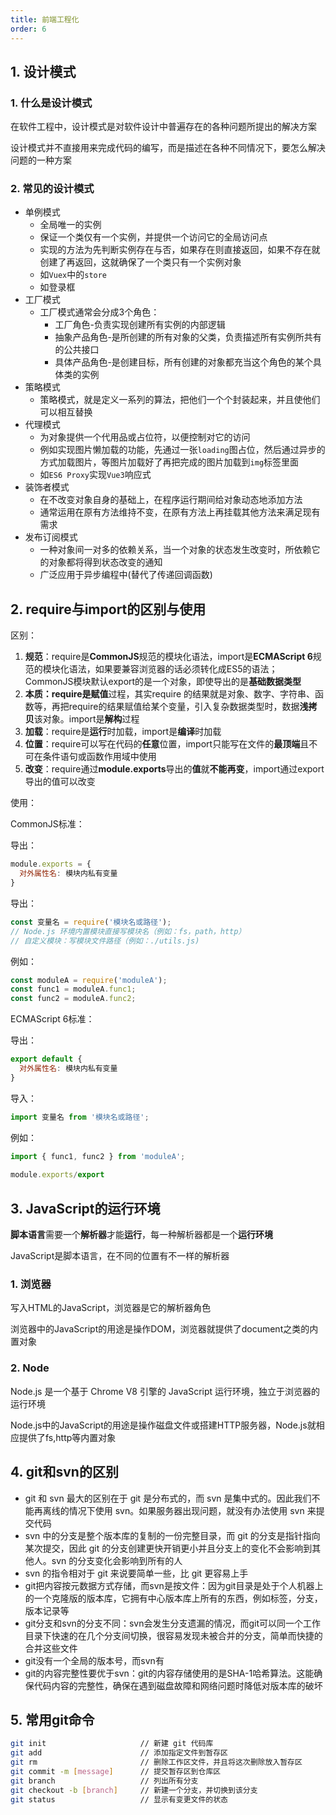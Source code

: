 ```yaml
---
title: 前端工程化
order: 6
---
```


## 1. 设计模式

### 1. 什么是设计模式

在软件工程中，设计模式是对软件设计中普遍存在的各种问题所提出的解决方案

设计模式并不直接用来完成代码的编写，而是描述在各种不同情况下，要怎么解决问题的一种方案

### 2. 常见的设计模式

+ 单例模式
  + 全局唯一的实例
  + 保证一个类仅有一个实例，并提供一个访问它的全局访问点
  + 实现的方法为先判断实例存在与否，如果存在则直接返回，如果不存在就创建了再返回，这就确保了一个类只有一个实例对象
  + 如`Vuex`中的`store`
  + 如登录框
+ 工厂模式
  + 工厂模式通常会分成3个角色：
    + 工厂角色-负责实现创建所有实例的内部逻辑
    + 抽象产品角色-是所创建的所有对象的父类，负责描述所有实例所共有的公共接口
    + 具体产品角色-是创建目标，所有创建的对象都充当这个角色的某个具体类的实例
+ 策略模式
  + 策略模式，就是定义一系列的算法，把他们一个个封装起来，并且使他们可以相互替换
+ 代理模式
  + 为对象提供一个代用品或占位符，以便控制对它的访问
  + 例如实现图片懒加载的功能，先通过一张`loading`图占位，然后通过异步的方式加载图片，等图片加载好了再把完成的图片加载到`img`标签里面
  + 如`ES6 Proxy`实现`Vue3`响应式
+ 装饰者模式
  + 在不改变对象自身的基础上，在程序运行期间给对象动态地添加方法
  + 通常运用在原有方法维持不变，在原有方法上再挂载其他方法来满足现有需求
+ 发布订阅模式
  + 一种对象间一对多的依赖关系，当一个对象的状态发生改变时，所依赖它的对象都将得到状态改变的通知
  + 广泛应用于异步编程中(替代了传递回调函数)

## 2. require与import的区别与使用

区别：

1. **规范**：require是**CommonJS**规范的模块化语法，import是**ECMAScript 6**规范的模块化语法，如果要兼容浏览器的话必须转化成ES5的语法；CommonJS模块默认export的是一个对象，即使导出的是**基础数据类型**
2. **本质：**require是**赋值**过程，其实require 的结果就是对象、数字、字符串、函数等，再把require的结果赋值给某个变量，引入复杂数据类型时，数据**浅拷贝**该对象。import是**解构**过程
3. **加载**：require是**运行**时加载，import是**编译**时加载
4. **位置**：require可以写在代码的**任意**位置，import只能写在文件的**最顶端**且不可在条件语句或函数作用域中使用
5. **改变**：require通过**module.exports**导出的**值**就**不能再变**，import通过export导出的值可以改变

使用：

CommonJS标准：

导出：

```js
module.exports = {
  对外属性名: 模块内私有变量
}
```

导出：

```js
const 变量名 = require('模块名或路径');
// Node.js 环境内置模块直接写模块名（例如：fs，path，http）
// 自定义模块：写模块文件路径（例如：./utils.js)
```

例如：

```js
const moduleA = require('moduleA');
const func1 = moduleA.func1;
const func2 = moduleA.func2;
```

ECMAScript 6标准：

导出：

```js
export default {
  对外属性名: 模块内私有变量
}
```

导入：

```js
import 变量名 from '模块名或路径';
```

例如：

```js
import { func1, func2 } from 'moduleA';
 
module.exports/export
```

## 3. JavaScript的运行环境

**脚本语言**需要一个**解析器**才能**运行**，每一种解析器都是一个**运行环境**

JavaScript是脚本语言，在不同的位置有不一样的解析器

### 1. 浏览器

写入HTML的JavaScript，浏览器是它的解析器角色

浏览器中的JavaScript的用途是操作DOM，浏览器就提供了document之类的内置对象

### 2. Node

Node.js 是一个基于 Chrome V8 引擎的 JavaScript 运行环境，独立于浏览器的运行环境

Node.js中的JavaScript的用途是操作磁盘文件或搭建HTTP服务器，Node.js就相应提供了fs,http等内置对象

## 4. git和svn的区别

+ git 和 svn 最大的区别在于 git 是分布式的，而 svn 是集中式的。因此我们不能再离线的情况下使用 svn。如果服务器出现问题，就没有办法使用 svn 来提交代码
+ svn 中的分支是整个版本库的复制的一份完整目录，而 git 的分支是指针指向某次提交，因此 git 的分支创建更快开销更小并且分支上的变化不会影响到其他人。svn 的分支变化会影响到所有的人
+ svn 的指令相对于 git 来说要简单一些，比 git 更容易上手
+ git把内容按元数据方式存储，而svn是按文件：因为git目录是处于个人机器上的一个克隆版的版本库，它拥有中心版本库上所有的东西，例如标签，分支，版本记录等
+ git分支和svn的分支不同：svn会发生分支遗漏的情况，而git可以同一个工作目录下快速的在几个分支间切换，很容易发现未被合并的分支，简单而快捷的合并这些文件
+ git没有一个全局的版本号，而svn有
+ git的内容完整性要优于svn：git的内容存储使用的是SHA-1哈希算法。这能确保代码内容的完整性，确保在遇到磁盘故障和网络问题时降低对版本库的破坏

## 5. 常用git命令

```bash
git init                     // 新建 git 代码库
git add                      // 添加指定文件到暂存区
git rm                       // 删除工作区文件，并且将这次删除放入暂存区
git commit -m [message]      // 提交暂存区到仓库区
git branch                   // 列出所有分支
git checkout -b [branch]     // 新建一个分支，并切换到该分支
git status                   // 显示有变更文件的状态
```

